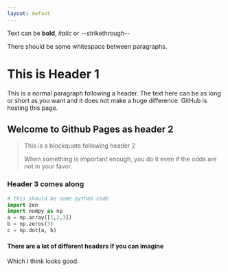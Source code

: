```yaml
---
layout: defaut
---
```


Text can be **bold**, _italic_ or --strikethrough--

There should be some whitespace between paragraphs.

# This is Header 1

This is a normal paragraph following a header. The text here can be as long or
short as you want and it does not make a huge difference. GitHub is hosting this
page.

## Welcome to Github Pages as header 2

> This is a blockquote following header 2
>
> When something is important enough, you do it even if the odds are not in your favor.

### Header 3 comes along

```python
# this should be some python code
import zen
import numpy as np
a = np.array([1,2,3])
b = np.zeros(3)
c = np.dot(a, b)
```

#### There are a lot of different headers if you can imagine

Which I think looks good.
